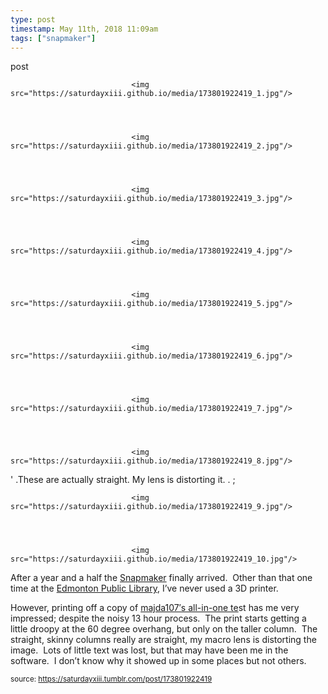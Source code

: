 ```yaml
---
type: post
timestamp: May 11th, 2018 11:09am
tags: ["snapmaker"]
---
```

post


                               <img src="https://saturdayxiii.github.io/media/173801922419_1.jpg"/>
                           

                                                                                                                           

                               <img src="https://saturdayxiii.github.io/media/173801922419_2.jpg"/>
                           

                                                                                                                           

                               <img src="https://saturdayxiii.github.io/media/173801922419_3.jpg"/>
                           

                                                                                                                           

                               <img src="https://saturdayxiii.github.io/media/173801922419_4.jpg"/>
                           

                                                                                                                           

                               <img src="https://saturdayxiii.github.io/media/173801922419_5.jpg"/>
                           

                                                                                                                           

                               <img src="https://saturdayxiii.github.io/media/173801922419_6.jpg"/>
                           

                                                                                                                           

                               <img src="https://saturdayxiii.github.io/media/173801922419_7.jpg"/>
                           

                                                                                                                           

                               <img src="https://saturdayxiii.github.io/media/173801922419_8.jpg"/>
                           

                                                           
' .These are actually straight.  My lens is distorting it.  . 
;
                                                                                                                           

                               <img src="https://saturdayxiii.github.io/media/173801922419_9.jpg"/>
                           

                                                                                                                           

                               <img src="https://saturdayxiii.github.io/media/173801922419_10.jpg"/>
                           

                                                                                                                      
After a year and a half the <a href="http://www.snapmaker.com" target="_blank">Snapmaker</a> finally arrived.  Other than that one time at the <a href="https://www.epl.ca/browse_program/makerspace/" target="_blank">Edmonton Public Library</a>, I’ve never used a 3D printer.

However, printing off a copy of <a href="https://www.thingiverse.com/thing:2656594" target="_blank">majda107′s all-in-one te</a>st has me very impressed; despite the noisy 13 hour process.  The print starts getting a little droopy at the 60 degree overhang, but only on the taller column.  The straight, skinny columns really are straight, my macro lens is distorting the image.  Lots of little text was lost, but that may have been me in the software.  I don’t know why it showed up in some places but not others.
 
                                    
                
                
                
                
                                
<small>source: https://saturdayxiii.tumblr.com/post/173801922419</small>